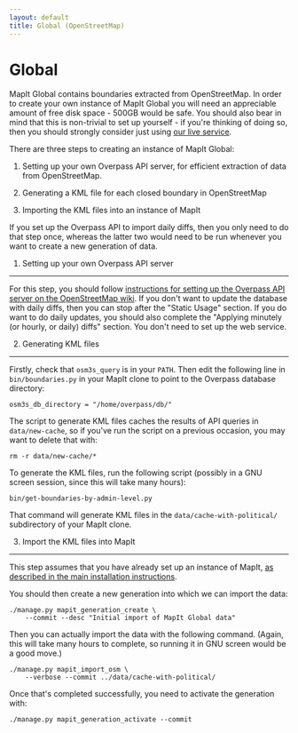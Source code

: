 ```yaml
---
layout: default
title: Global (OpenStreetMap)
---
```


Global
======

MapIt Global contains boundaries extracted from OpenStreetMap.  In
order to create your own instance of MapIt Global you will need an
appreciable amount of free disk space - 500GB would be safe.  You
should also bear in mind that this is non-trivial to set up yourself -
if you're thinking of doing so, then you should strongly consider just
using [our live service](http://global.mapit.mysociety.org/).

There are three steps to creating an instance of MapIt Global:

1. Setting up your own Overpass API server, for efficient extraction of
   data from OpenStreetMap.

2. Generating a KML file for each closed boundary in OpenStreetMap

3. Importing the KML files into an instance of MapIt

If you set up the Overpass API to import daily diffs, then you only
need to do that step once, whereas the latter two would need to be run
whenever you want to create a new generation of data.

1. Setting up your own Overpass API server
------------------------------------------

For this step, you should follow [instructions for setting up the
Overpass API server on the OpenStreetMap
wiki](wiki.openstreetmap.org/wiki/Overpass_API/install).  If you don't
want to update the database with daily diffs, then you can stop after
the "Static Usage" section.  If you do want to do daily updates, you
should also complete the "Applying minutely (or hourly, or daily)
diffs" section.  You don't need to set up the web service.

2. Generating KML files
-----------------------

Firstly, check that `osm3s_query` is in your `PATH`.  Then edit the
following line in `bin/boundaries.py` in your MapIt clone to point to
the Overpass database directory:

    osm3s_db_directory = "/home/overpass/db/"

The script to generate KML files caches the results of API queries in
`data/new-cache`, so if you've run the script on a previous occasion,
you may want to delete that with:

    rm -r data/new-cache/*

To generate the KML files, run the following script (possibly in a GNU
screen session, since this will take many hours):

    bin/get-boundaries-by-admin-level.py

That command will generate KML files in the
`data/cache-with-political/` subdirectory of your MapIt clone.

3. Import the KML files into MapIt
----------------------------------

This step assumes that you have already set up an instance of MapIt,
[as described in the main installation instructions](/install/).

You should then create a new generation into which we can import the
data:

    ./manage.py mapit_generation_create \
        --commit --desc "Initial import of MapIt Global data"

Then you can actually import the data with the following command.
(Again, this will take many hours to complete, so running it in GNU
screen would be a good move.)

    ./manage.py mapit_import_osm \
        --verbose --commit ../data/cache-with-political/

Once that's completed successfully, you need to activate the
generation with:

    ./manage.py mapit_generation_activate --commit
